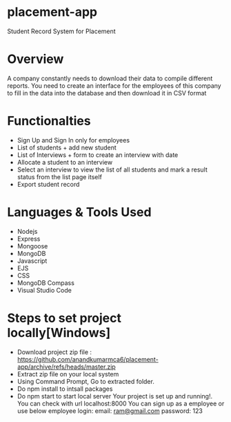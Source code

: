 # placement-app
Student Record System for Placement
# Overview
A company constantly needs to download their data to compile different reports. You need to create an interface for the employees of this company to fill in the data into the database and then download it in CSV format
# Functionalties
-	Sign Up and Sign In only for employees
-	List of students + add new student 
-	List of Interviews + form to create an interview with date
-	Allocate a student to an interview
-	Select an interview to view the list of all students and mark a result status from the list page itself
- Export student record 
# Languages & Tools Used 
- Nodejs
- Express
- Mongoose
- MongoDB
- Javascript
- EJS
- CSS
- MongoDB Compass
- Visual Studio Code

# Steps to set project locally[Windows]
- Download project zip file : https://github.com/anandkumarmca6/placement-app/archive/refs/heads/master.zip
- Extract zip file on your local system
- Using Command Prompt, Go to extracted folder.
- Do npm install to intsall packages
- Do npm start to start local server
Your project is set up and running!. You can check with url localhost:8000
You can sign up as a employee or use below employee login:
email: ram@gmail.com
password: 123
